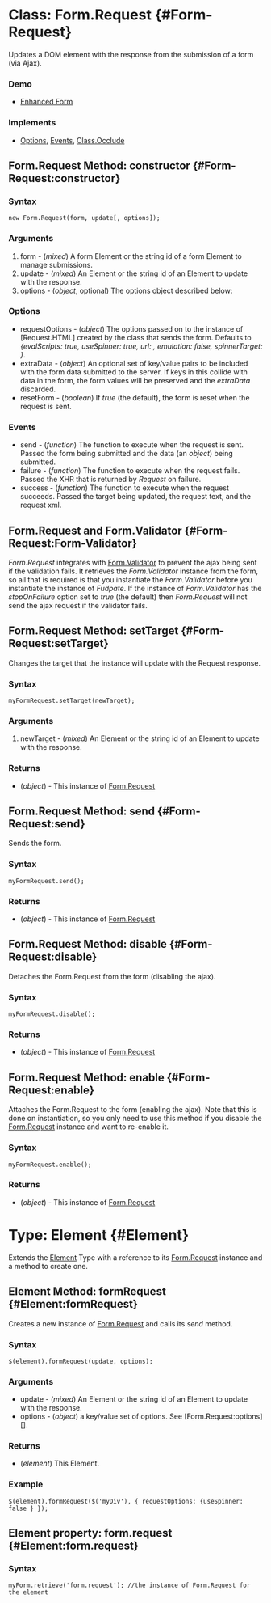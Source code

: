 Class: Form.Request {#Form-Request}
===================================

Updates a DOM element with the response from the submission of a form (via Ajax).

### Demo

* [Enhanced Form](http://mootools.net/demos/?demo=Enhanced-Form)


### Implements

- [Options][], [Events][], [Class.Occlude][]

Form.Request Method: constructor {#Form-Request:constructor}
--------------------------------------------------

### Syntax

	new Form.Request(form, update[, options]);

### Arguments

1. form  - (*mixed*) A form Element or the string id of a form Element to manage submissions.
2. update - (*mixed*) An Element or the string id of an Element to update with the response.
3. options - (*object*, optional) The options object described below:

### Options

* requestOptions - (*object*) The options passed on to the instance of [Request.HTML] created by the class that sends the form. Defaults to *{evalScripts: true, useSpinner: true, url: <the form url>, emulation: false, spinnerTarget: <the update argument>}*.
* extraData - (*object*) An optional set of key/value pairs to be included with the form data submitted to the server. If keys in this collide with data in the form, the form values will be preserved and the *extraData* discarded.
* resetForm - (*boolean*) If *true* (the default), the form is reset when the request is sent.

### Events

* send - (*function*) The function to execute when the request is sent. Passed the form being submitted and the data (an *object*) being submitted.
* failure - (*function*) The function to execute when the request fails. Passed the XHR that is returned by *Request* on failure.
* success - (*function*) The function to execute when the request succeeds. Passed the target being updated, the request text, and the request xml.

Form.Request and Form.Validator {#Form-Request:Form-Validator}
-------------------------------------------------

*Form.Request* integrates with [Form.Validator][] to prevent the ajax being sent if the validation fails. It retrieves the *Form.Validator* instance from the form, so all that is required is that you instantiate the *Form.Validator* before you instantiate the instance of *Fudpate*. If the instance of *Form.Validator* has the *stopOnFailure* option set to *true* (the default) then *Form.Request* will not send the ajax request if the validator fails.

Form.Request Method: setTarget {#Form-Request:setTarget}
--------------------------------------

Changes the target that the instance will update with the Request response.

### Syntax

	myFormRequest.setTarget(newTarget);

### Arguments

1. newTarget - (*mixed*) An Element or the string id of an Element to update with the response.

### Returns

* (*object*) - This instance of [Form.Request][]

Form.Request Method: send {#Form-Request:send}
--------------------------------------

Sends the form.

### Syntax

	myFormRequest.send();

### Returns

* (*object*) - This instance of [Form.Request][]

Form.Request Method: disable {#Form-Request:disable}
--------------------------------------

Detaches the Form.Request from the form (disabling the ajax).

### Syntax

	myFormRequest.disable();

### Returns

* (*object*) - This instance of [Form.Request][]

Form.Request Method: enable {#Form-Request:enable}
--------------------------------------

Attaches the Form.Request to the form (enabling the ajax). Note that this is done on instantiation, so you only need to use this method if you disable the [Form.Request][] instance and want to re-enable it.

### Syntax

	myFormRequest.enable();

### Returns

* (*object*) - This instance of [Form.Request][]

Type: Element {#Element}
==========================

Extends the [Element][] Type with a reference to its [Form.Request][] instance and a method to create one.

Element Method: formRequest {#Element:formRequest}
-------------------------------------

Creates a new instance of [Form.Request][] and calls its *send* method.

### Syntax

	$(element).formRequest(update, options);

### Arguments

* update - (*mixed*) An Element or the string id of an Element to update with the response.
* options - (*object*) a key/value set of options. See [Form.Request:options][].

### Returns

* (*element*) This Element.

### Example

	$(element).formRequest($('myDiv'), { requestOptions: {useSpinner: false } });

Element property: form.request {#Element:form.request}
------------------------------------------------

### Syntax

	myForm.retrieve('form.request'); //the instance of Form.Request for the element

[Chain]: /core/Class/Class.Extras#Chain
[Events]: /core/Class/Class.Extras#Events
[Options]: /core/Class/Class.Extras#Options
[Class.Occlude]: /more/Class/Class.Occlude
[Form.Request]: #Form-Request
[Form.Validator]: /more/Forms/Form.Validator#Form-Validator
[Element]: /core/Type/Element